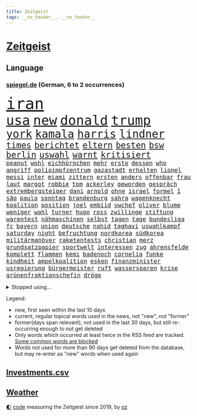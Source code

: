 ```yaml
---
title: Zeitgeist
tags: __no_header__, __no_footer__
---
```


# [Zeitgeist](https://oliz.io/zeitgeist/)

## Language

<h3><a href="https://www.spiegel.de" target="_blank">spiegel.de</a> (German, 6 to 2 occurrences)</h3>
<p style="font-family:monospace">
<span style="font-size:32pt"><a href="news_links.html#iran" class="current">iran</a></span>
<br>
<span style="font-size:27pt"><a href="news_links.html#usa" class="current">usa</a></span>
<span style="font-size:27pt"><a href="news_links.html#new" class="current">new</a></span>
<span style="font-size:27pt"><a href="news_links.html#donald" class="current">donald</a></span>
<span style="font-size:27pt"><a href="news_links.html#trump" class="current">trump</a></span>
<br>
<span style="font-size:22pt"><a href="news_links.html#york" class="current">york</a></span>
<span style="font-size:22pt"><a href="news_links.html#kamala" class="current">kamala</a></span>
<span style="font-size:22pt"><a href="news_links.html#harris" class="current">harris</a></span>
<span style="font-size:22pt"><a href="news_links.html#lindner" class="current">lindner</a></span>
<br>
<span style="font-size:17pt"><a href="news_links.html#times" class="current">times</a></span>
<span style="font-size:17pt"><a href="news_links.html#berichtet" class="current">berichtet</a></span>
<span style="font-size:17pt"><a href="news_links.html#eltern" class="current">eltern</a></span>
<span style="font-size:17pt"><a href="news_links.html#besten" class="current">besten</a></span>
<span style="font-size:17pt"><a href="news_links.html#bsw" class="current">bsw</a></span>
<span style="font-size:17pt"><a href="news_links.html#berlin" class="current">berlin</a></span>
<span style="font-size:17pt"><a href="news_links.html#uswahl" class="current">uswahl</a></span>
<span style="font-size:17pt"><a href="news_links.html#warnt" class="current">warnt</a></span>
<span style="font-size:17pt"><a href="news_links.html#kritisiert" class="current">kritisiert</a></span>
<br>
<span style="font-size:12pt"><a href="news_links.html#peanut" class="new">peanut</a></span>
<span style="font-size:12pt"><a href="news_links.html#wohl" class="current">wohl</a></span>
<span style="font-size:12pt"><a href="news_links.html#eichhörnchen" class="current">eichhörnchen</a></span>
<span style="font-size:12pt"><a href="news_links.html#mehr" class="current">mehr</a></span>
<span style="font-size:12pt"><a href="news_links.html#erste" class="current">erste</a></span>
<span style="font-size:12pt"><a href="news_links.html#dessen" class="current">dessen</a></span>
<span style="font-size:12pt"><a href="news_links.html#who" class="current">who</a></span>
<span style="font-size:12pt"><a href="news_links.html#angriff" class="current">angriff</a></span>
<span style="font-size:12pt"><a href="news_links.html#polioimpfzentrum" class="new">polioimpfzentrum</a></span>
<span style="font-size:12pt"><a href="news_links.html#gazastadt" class="current">gazastadt</a></span>
<span style="font-size:12pt"><a href="news_links.html#erhalten" class="current">erhalten</a></span>
<span style="font-size:12pt"><a href="news_links.html#lionel" class="current">lionel</a></span>
<span style="font-size:12pt"><a href="news_links.html#messi" class="current">messi</a></span>
<span style="font-size:12pt"><a href="news_links.html#inter" class="current">inter</a></span>
<span style="font-size:12pt"><a href="news_links.html#miami" class="current">miami</a></span>
<span style="font-size:12pt"><a href="news_links.html#zittern" class="current">zittern</a></span>
<span style="font-size:12pt"><a href="news_links.html#ersten" class="current">ersten</a></span>
<span style="font-size:12pt"><a href="news_links.html#anders" class="current">anders</a></span>
<span style="font-size:12pt"><a href="news_links.html#offenbar" class="current">offenbar</a></span>
<span style="font-size:12pt"><a href="news_links.html#frau" class="current">frau</a></span>
<span style="font-size:12pt"><a href="news_links.html#laut" class="current">laut</a></span>
<span style="font-size:12pt"><a href="news_links.html#margot" class="current">margot</a></span>
<span style="font-size:12pt"><a href="news_links.html#robbie" class="current">robbie</a></span>
<span style="font-size:12pt"><a href="news_links.html#tom" class="current">tom</a></span>
<span style="font-size:12pt"><a href="news_links.html#ackerley" class="new">ackerley</a></span>
<span style="font-size:12pt"><a href="news_links.html#geworden" class="current">geworden</a></span>
<span style="font-size:12pt"><a href="news_links.html#gespräch" class="current">gespräch</a></span>
<span style="font-size:12pt"><a href="news_links.html#extrembergsteiger" class="new">extrembergsteiger</a></span>
<span style="font-size:12pt"><a href="news_links.html#dani" class="new">dani</a></span>
<span style="font-size:12pt"><a href="news_links.html#arnold" class="current">arnold</a></span>
<span style="font-size:12pt"><a href="news_links.html#ohne" class="current">ohne</a></span>
<span style="font-size:12pt"><a href="news_links.html#israel" class="current">israel</a></span>
<span style="font-size:12pt"><a href="news_links.html#formel" class="current">formel</a></span>
<span style="font-size:12pt"><a href="news_links.html#1" class="current">1</a></span>
<span style="font-size:12pt"><a href="news_links.html#são" class="current">são</a></span>
<span style="font-size:12pt"><a href="news_links.html#paulo" class="new">paulo</a></span>
<span style="font-size:12pt"><a href="news_links.html#sonntag" class="current">sonntag</a></span>
<span style="font-size:12pt"><a href="news_links.html#brandenburg" class="current">brandenburg</a></span>
<span style="font-size:12pt"><a href="news_links.html#sahra" class="current">sahra</a></span>
<span style="font-size:12pt"><a href="news_links.html#wagenknecht" class="current">wagenknecht</a></span>
<span style="font-size:12pt"><a href="news_links.html#koalition" class="current">koalition</a></span>
<span style="font-size:12pt"><a href="news_links.html#position" class="current">position</a></span>
<span style="font-size:12pt"><a href="news_links.html#joel" class="current">joel</a></span>
<span style="font-size:12pt"><a href="news_links.html#embiid" class="new">embiid</a></span>
<span style="font-size:12pt"><a href="news_links.html#vwchef" class="current">vwchef</a></span>
<span style="font-size:12pt"><a href="news_links.html#oliver" class="current">oliver</a></span>
<span style="font-size:12pt"><a href="news_links.html#blume" class="current">blume</a></span>
<span style="font-size:12pt"><a href="news_links.html#weniger" class="current">weniger</a></span>
<span style="font-size:12pt"><a href="news_links.html#wahl" class="current">wahl</a></span>
<span style="font-size:12pt"><a href="news_links.html#turner" class="current">turner</a></span>
<span style="font-size:12pt"><a href="news_links.html#hugo" class="current">hugo</a></span>
<span style="font-size:12pt"><a href="news_links.html#ross" class="current">ross</a></span>
<span style="font-size:12pt"><a href="news_links.html#zwillinge" class="current">zwillinge</a></span>
<span style="font-size:12pt"><a href="news_links.html#stiftung" class="current">stiftung</a></span>
<span style="font-size:12pt"><a href="news_links.html#warentest" class="current">warentest</a></span>
<span style="font-size:12pt"><a href="news_links.html#nähmaschinen" class="new">nähmaschinen</a></span>
<span style="font-size:12pt"><a href="news_links.html#selbst" class="current">selbst</a></span>
<span style="font-size:12pt"><a href="news_links.html#tagen" class="current">tagen</a></span>
<span style="font-size:12pt"><a href="news_links.html#tage" class="current">tage</a></span>
<span style="font-size:12pt"><a href="news_links.html#bundesliga" class="current">bundesliga</a></span>
<span style="font-size:12pt"><a href="news_links.html#fc" class="current">fc</a></span>
<span style="font-size:12pt"><a href="news_links.html#bayern" class="current">bayern</a></span>
<span style="font-size:12pt"><a href="news_links.html#union" class="current">union</a></span>
<span style="font-size:12pt"><a href="news_links.html#deutsche" class="current">deutsche</a></span>
<span style="font-size:12pt"><a href="news_links.html#nahid" class="new">nahid</a></span>
<span style="font-size:12pt"><a href="news_links.html#taghavi" class="new">taghavi</a></span>
<span style="font-size:12pt"><a href="news_links.html#uswahlkampf" class="current">uswahlkampf</a></span>
<span style="font-size:12pt"><a href="news_links.html#saturday" class="current">saturday</a></span>
<span style="font-size:12pt"><a href="news_links.html#night" class="current">night</a></span>
<span style="font-size:12pt"><a href="news_links.html#befruchtung" class="current">befruchtung</a></span>
<span style="font-size:12pt"><a href="news_links.html#nordkorea" class="current">nordkorea</a></span>
<span style="font-size:12pt"><a href="news_links.html#südkorea" class="current">südkorea</a></span>
<span style="font-size:12pt"><a href="news_links.html#militärmanöver" class="current">militärmanöver</a></span>
<span style="font-size:12pt"><a href="news_links.html#raketentests" class="new">raketentests</a></span>
<span style="font-size:12pt"><a href="news_links.html#christian" class="current">christian</a></span>
<span style="font-size:12pt"><a href="news_links.html#merz" class="current">merz</a></span>
<span style="font-size:12pt"><a href="news_links.html#grundsatzpapier" class="new">grundsatzpapier</a></span>
<span style="font-size:12pt"><a href="news_links.html#sportwelt" class="current">sportwelt</a></span>
<span style="font-size:12pt"><a href="news_links.html#interessen" class="current">interessen</a></span>
<span style="font-size:12pt"><a href="news_links.html#zug" class="current">zug</a></span>
<span style="font-size:12pt"><a href="news_links.html#ahrensfelde" class="new">ahrensfelde</a></span>
<span style="font-size:12pt"><a href="news_links.html#komplett" class="current">komplett</a></span>
<span style="font-size:12pt"><a href="news_links.html#flammen" class="current">flammen</a></span>
<span style="font-size:12pt"><a href="news_links.html#kemi" class="new">kemi</a></span>
<span style="font-size:12pt"><a href="news_links.html#badenoch" class="new">badenoch</a></span>
<span style="font-size:12pt"><a href="news_links.html#cornelia" class="new">cornelia</a></span>
<span style="font-size:12pt"><a href="news_links.html#funke" class="new">funke</a></span>
<span style="font-size:12pt"><a href="news_links.html#kindheit" class="current">kindheit</a></span>
<span style="font-size:12pt"><a href="news_links.html#ampelkoalition" class="current">ampelkoalition</a></span>
<span style="font-size:12pt"><a href="news_links.html#esken" class="current">esken</a></span>
<span style="font-size:12pt"><a href="news_links.html#finanzminister" class="current">finanzminister</a></span>
<span style="font-size:12pt"><a href="news_links.html#usregierung" class="current">usregierung</a></span>
<span style="font-size:12pt"><a href="news_links.html#bürgermeister" class="current">bürgermeister</a></span>
<span style="font-size:12pt"><a href="news_links.html#ruft" class="current">ruft</a></span>
<span style="font-size:12pt"><a href="news_links.html#wassersparen" class="new">wassersparen</a></span>
<span style="font-size:12pt"><a href="news_links.html#krise" class="current">krise</a></span>
<span style="font-size:12pt"><a href="news_links.html#grünenfraktionschefin" class="new">grünenfraktionschefin</a></span>
<span style="font-size:12pt"><a href="news_links.html#dröge" class="new">dröge</a></span>
</p>
<details>
<summary>Stopped using...</summary>
<p class="former" style="font-size:12pt">
tobt(1474) also(1473) alternativen(1473) prüfung(1473) taten(1473) weitgehend(1473) and(1472) aufgerufen(1472) erneute(1472) flüge(1472) coronakrise(1471) steigende(1471) großteil(1470) kohle(1470) private(1470) rheinlandpfalz(1470) mailand(1469) strand(1469) tiefe(1469) erzielt(1468) fahrt(1468) höher(1468) lehrer(1468) rand(1468) unmut(1468) wirkte(1468) beschädigt(1467) golf(1467) hintergrund(1467) rufen(1467) schien(1467) arsenal(1466) bauen(1466) eingereicht(1466) gerettet(1466) gesamte(1466) äußerungen(1466) 33(1465) diskussion(1465) dritte(1465) elfmeter(1465) gegangen(1465) livestream(1465) maßnahme(1465) reduziert(1465) runde(1465) still(1465) 2021(1464) atmosphäre(1464) außer(1464) bsc(1464) hertha(1464) 32(1463) gegenteil(1463) lebte(1463) premiere(1463) beginnen(1462) bezahlt(1462) einzug(1462) endete(1462) hölle(1462) illegalen(1462) kreis(1462) verlierer(1462) san(1461) tausenden(1461) torhüter(1461) verkaufen(1461) 50000(1460) baby(1460) trennung(1460) dezember(1459) länge(1459) längere(1459) treten(1459) belgien(1458) demokratische(1458) distanz(1458) sports(1458) triumph(1458) auftrag(1457) großbritanniens(1457) see(1457) sinnvoll(1457) störung(1457) aufgehoben(1456) bestimmten(1455) half(1455) enge(1454) langfristig(1454) mieten(1454) norwegen(1454) vorgaben(1454) gestürzt(1453) mitteln(1453) tiefen(1453) hielten(1452) olympische(1452) wende(1452) spüren(1449) umgeht(1448) letztes(1447) gelingen(1444) rettung(1444) wem(1444) favorit(1443) konsum(1443) münster(1443) züge(1443) hängen(1438) stürzen(1437) informiert(1436) wachsen(1436) zeigten(1436) profis(1434) einkommen(1432) zdf(1417) flug(1416) herausforderungen(1416) lehrkräfte(1415) gebieten(1410) schadensersatz(1406) hitler(1401) wetterdienst(1379) niederländer(1367) strecken(1304) übrig(1286) werte(1269) finanziert(1266) zerstörte(1213) kilogramm(1194) verurteilung(1184) kameras(1158) jahrzehnt(1157) 20000(1156) realität(1148) king(1144) hoffenheim(1142) gehälter(1135) gesetzentwurf(1124) schulden(1111) ruhestand(1105) hendrik(1091) ampelparteien(1084) kiews(1056) entsteht(1053) einziger(1043) hinzu(1010) ring(1007) geschenk(998) flughäfen(982) versagen(972) terror(961) gelöst(956) unmittelbar(951) messerattacke(932) spart(928) königsklasse(925) überlebenden(925) erlauben(917) großmutter(912) unterlag(893) weltverband(885) suchte(882) sinne(877) galten(862) spitzt(845) großaufgebot(833) stören(832) wissenschaft(830) zuhause(823) aufmerksam(797) eingreifen(777) entstehen(771) feierten(769) auseinander(768) vaters(759) fliegt(754) angreifen(753) sauber(747) überraschenden(739) aktivist(734) pakete(733) carter(731) herrschen(731) mitarbeitern(715) uskonzern(710) staates(703) jüdische(696) singt(696) böhmermann(695) deutschlandticket(684) abwehr(680) auflaufen(680) familiennewsletter(680) muster(679) hinnehmen(676) asylbewerber(670) größeren(667) traut(667) dritter(666) day(658) aggressiv(657) kongo(656) zehnte(652) geldgeber(640) initiative(640) 51(609) uefa(608) statistischen(586) fließen(584) geschehen(582) handelte(582) betreiben(578) gesprächen(578) betrunkener(567) radsport(566) errichten(565) arten(563) fußballverband(557) drama(556) italiener(553) gemälde(552) getrieben(541) usamerikanische(540) erstem(534) schief(526) seltsame(522) landtagswahlen(521) umstieg(515) mohammed(507) watch(506) einbestellt(505) popp(504) website(502) bekennt(499) wuchs(495) errichtet(489) selben(480) weisen(476) eauto(461) mutmaßliches(460) stockt(459) palästinensische(457) durchschnitt(453) football(451) wmtitel(450) häfen(449) juristin(444) immobilienmarkt(443) netanyahus(441) torwart(441) wegovy(441) gedreht(433) anlage(431) prägen(429) anzeige(426) knie(422) alaska(421) verfolgung(419) 42(418) bein(418) rekonstruktion(418) american(417) leinwand(417) wohnviertel(416) umgehend(414) roter(413) 24jährige(412) schwachen(411) gewechselt(410) heutigen(410) vorzugehen(409) harald(408) weitet(404) besserung(401) update(397) 76(396) isst(392) abgeschossen(389) ständige(387) entertainment(386) emily(385) horst(385) verfolgte(385) zusammengestoßen(381) einander(380) bahnsteig(378) vierjährige(378) bulls(376) asylverfahren(370) wiedervereinigung(366) handball(365) betonte(363) terrororganisation(362) angeschlagen(359) emotionaler(358) 1990(357) flugverkehr(355) nouripour(354) omid(354) demonstration(353) wagt(352) mentale(350) schlaf(348) dokument(347) finanzministerium(345) spdpolitikerin(345) hasst(343) empfehlungen(341) südchinesisches(337) kanzlerkandidat(335) habecks(331) vollständige(331) junis(319) golden(317) taugt(316) oscarpreisträgerin(313) indischen(312) regionalbahn(312) südosten(307) umstrittenes(306) hits(304) unwahrscheinlich(304) trauen(303) billie(302) ostdeutsche(302) bahnen(301) entzogen(301) aktivistinnen(299) catherine(299) inspirieren(299) to(298) grande(297) übernommen(295) frühzeitig(294) bunker(290) on(286) ordentlich(285) taipeh(284) donbass(282) schritten(276) can(273) zählte(273) sony(271) boykottiert(270) 2006(268) gepäck(268) haag(268) single(268) anwesend(266) machtwort(266) girls(264) nachholbedarf(264) ausgang(262) anmelden(261) behindert(259) gefühle(258) allgegenwärtig(256) leonardo(256) stellvertreter(255) präsidentschaftskandidat(250) fahndet(248) australier(247) herausforderer(247) mauer(243) klettern(242) afdmann(241) glimpflich(239) realistische(237) regionalzug(237) pferde(235) cyrus(233) miley(233) north(233) maximilian(232) sitze(232) versetzt(232) spitzen(231) bildschirm(230) sechste(230) datenschützer(229) mitspieler(229) potter(229) stewart(229) 1982(227) erhältlich(227) sabine(227) rheinmetall(226) bestellen(225) dominiert(224) restaurant(224) usvizepräsidentin(224) operationen(222) berühmtes(220) scheidung(220) durchhalten(219) beworfen(214) unschuld(214) tvduell(213) flugabwehrsysteme(212) taxis(212) douglas(211) halbzeit(211) pogačar(211) tadej(211) kriegsführung(210) geringer(209) laufende(209) schmerzensgeld(209) bundesstaaten(208) ersatz(207) kümmerte(206) matchwinner(206) vorsitzender(206) afdabgeordneter(204) ausbremsen(204) leo(204) dominierte(203) hetzt(203) lieder(202) royals(201) messen(199) titanic(199) arbeitszeiten(198) augenhöhe(198) faktencheck(198) elektrische(196) gartenkolumne(196) prahlt(196) therapie(196) wurm(196) objekt(195) bombardierte(194) bedrohen(193) drosten(193) rüstungskonzern(193) denkbar(192) ioc(192) bürgerkrieg(191) 44(189) blue(188) fahrrad(188) heimatland(188) vorfahren(188) gesteht(187) netzwerke(187) prägt(187) leidenschaft(186) instanz(184) set(182) hunderttausenden(181) neugebauer(181) angelegte(180) diplomatischen(180) dolly(180) parton(180) sticht(180) zelte(179) boston(178) gucken(178) spioniert(178) bruno(177) hisbollahkommandeur(177) bruch(174) chrupalla(173) krah(173) nachspiel(173) tino(173) verlaufen(173) vorstellung(173) nehammer(172) caitlin(171) gekippt(171) orthodoxe(171) parteispitze(171) steinzeit(171) strafstoß(171) weltgrößten(171) chinese(170) polarisierung(170) laufender(169) övp(169) abgeschaltet(168) angeschlagenen(168) eurozone(167) jubelten(167) begrenzten(166) coppola(166) normalität(166) protokoll(166) schlägen(166) systematisch(166) capri(165) klug(165) flut(164) kürzer(164) beantworten(163) dänische(163) indiana(163) wahlrecht(163) revanchiert(162) amtsgericht(160) be(160) 21jährige(159) anreise(159) blutigen(159) enkel(159) anlegen(158) kadyrow(158) ramsan(158) 46(157) hervorgebracht(157) problematisch(157) raumschiff(157) schwerwiegende(156) brötchen(155) europäisches(155) unbekanntes(155) südamerika(154) taktik(154) ultrarechte(154) weltberühmte(154) geist(152) vergnügen(151) france(150) propalästinensischer(150) überschwemmte(150) besitzt(149) blunt(149) rindern(149) juan(148) mitstreiter(148) psychischer(148) schuldspruch(148) schulhof(147) vorgeschichte(147) jeweils(145) stehe(145) ausweiten(144) azubis(144) entwirft(144) kfrage(144) aufgeheizt(143) exmanager(142) pochen(142) grünenvorsitzende(139) streitthema(139) wahlplakat(139) besucherin(138) tante(137) texaner(137) 23jähriger(136) ältesten(136) mali(134) suchten(134) spreche(133) zeugin(132) ceos(131) motivierte(131) verwüstet(131) pausiert(130) are(129) athlet(129) brown(129) gegenwind(129) heimgesucht(128) jacques(128) schenker(128) milliardenschäden(127) durchschnittlich(126) ägyptischen(126) /(125) datenanalyse(125) h5n1(125) back(124) hakenkreuz(124) rückblick(123) undenkbar(123) 650(122) parteizentrale(121) stationen(121) hagelte(120) mitgerissen(120) mitleid(120) lösungen(119) überschwemmung(119) auswärtsspiel(118) coco(118) dingen(118) schulweg(118) steigender(118) falschem(117) üblichen(117) badischen(116) grüner(116) knieverletzung(115) mob(115) tiefpunkt(115) ursprünglich(115) fachkräften(114) performance(114) situationen(114) unterlagen(114) städtetrip(113) wärmewende(113) einfachere(112) fußballtransfers(112) rechtspopulistische(112) stream(112) verbundenheit(112) beschleunigt(111) nachtzug(111) versichert(111) windböe(111) zaun(111) bundesamts(110) löscht(110) sang(110) weltraum(110) ariana(109) d(108) saubere(108) gerichtet(106) hollywoodstars(106) look(106) praktisch(106) zehnkämpfer(106) quadrat(105) lebten(104) verfassungswidrig(104) dicaprio(103) fasst(103) funktionen(103) gegenzug(103) hisbollahmiliz(103) matthäus(103) vordergrund(103) winslet(103) direktmandat(102) fieber(102) galaxie(102) medikament(102) tagsüber(102) attestiert(101) fördergeldaffäre(101) gefürchtet(101) kirmes(101) oberfläche(101) fitnessstudio(100) internetstar(100) just(100) wahrscheinlicher(100) blutige(99) alkoholfahrt(98) hochwasserkatastrophe(98) küren(98) sechser(98) treffe(98) gelaunt(97) stünden(97) wanderung(97) erkrankungen(96) exnationalspieler(96) angehalten(95) dates(95) eingebüßt(95) reste(95) ungewöhnliches(95) viereinhalb(95) erwischt(94) turnen(94) üppigen(94) chronologie(93) erledigt(93) massen(93) out(93) reisenden(93) behauptungen(92) dänen(92) gesundes(92) kohlekraftwerk(92) zweijähriger(92) atlantik(91) datenschützern(91) gauland(91) gewütet(91) katzen(91) niedrigere(90) akt(89) außenposten(89) bertelsmann(89) fiasko(89) geheuer(89) großauftrag(89) niedrigsten(89) relevanz(89) steuert(89) zusammenhängen(89) 49jährige(87) außenpolitiker(87) bahnübergang(87) entsprechenden(87) verbrennern(87) verräter(87) zwölfjährige(87) america(86) emviertelfinale(86) parteivorstand(86) abnehmspritzen(85) handgelenk(85) höchstleistungen(85) spurlos(85) ungleichen(85) alltagsrassismus(84) einholen(84) führungswechsel(84) legitim(84) schnitzel(84) kühen(83) vogelgrippevirus(83) vorüber(83) deckeln(82) ermordete(82) gleichgültigkeit(82) sportgerichtshof(82) usküste(82) fanliebling(81) tätig(81) unbeschrankten(81) abgenommen(80) brigitte(80) elkw(80) moreno(80) schmuggeln(80) verglich(80) aussichtslos(79) durststrecke(79) gastronomen(79) gemäßigt(79) sortiert(79) tvbilder(79) werksleiter(79) archäologin(78) bandkollege(78) halbzeitshow(78) interpretiert(78) kanzlerkandidatin(78) kochinstitut(78) 140(77) 340(77) covorsitzenden(77) gesprächs(77) sextherapeutin(77) sprachrohr(77) westheimer(77) cucurella(76) einstigen(76) fußballfolklore(76) marc(76) berufsalltag(75) enttarnen(75) pflegen(75) rechnungshofs(75) vorfahr(75) body(74) tatmotiv(74) vorstellt(74) beschützt(73) ideologische(73) junior(73) neuköllns(73) pakistans(73) schau(73) schuldfrage(73) verfassungsgerichtshof(73) beispiellos(72) emailadresse(72) heldin(72) jahresgehalt(72) namhafte(72) perücke(72) scharfzüngige(72) spendengelder(72) trübt(72) reformierte(71) toskana(71) zuneigung(71) zwiespalt(71) bundesgericht(70) erleiden(70) geschwächt(70) racing(70) debütalbum(69) reinhold(69) steuerbetrug(69) uspräsidentin(69) annulliert(68) bodyshaming(68) eigenschaften(68) gepflogenheiten(68) präsidentschaftskandidatin(68) rechner(68) träumte(68) usautor(68) vorstände(68) woken(68) abfuhr(67) akzente(67) austragungsort(67) brandanschläge(67) kindergruppe(67) kontrahenten(67) parkinsonerkrankung(67) schwinden(67) status(67) ächzt(67) aktionäre(66) gelohnt(66) marianne(66) monatelangen(66) olympiasieg(66) propagandamedien(66) sensoren(66) wettkämpfe(66) aids(65) computerbrille(65) eskalationsstufe(65) rechtsextremes(65) besteigen(64) präsidentschaftswahlkampf(64) spdmitglieder(64) spiegeldatenanalyse(64) uspolitik(64) vollzieht(64) entfachen(63) gemeldete(63) hisbollahziele(63) klischees(63) lautet(63) neffe(63) wegweisende(63) frontmann(62) gegenschlägen(62) seattle(62) slogan(62) abstürzen(61) charts(61) gelber(61) ifoindex(61) kinofilm(61) kulturhistorische(61) läden(61) wahlbetrug(61) it(60) militärpräsenz(60) palästinensischer(60) querdenker(60) sexistisch(60) trümmerfeld(60) umgebauten(60) weltrekorde(60) anführers(59) bach(59) beschmieren(59) dhl(59) halbzeitpause(59) hussein(59) versenkt(59) 2008(58) ermöglicht(58) israelirankonflikt(58) kz(58) palliativpflege(58) schwarzenegger(58) taiwanstraße(58) außereheliche(57) szenario(57) vizepräsidentschaftskandidaten(57) wurf(57) zeitungsbericht(57) bränden(56) hergestellt(56) uboot(56) außerirdische(55) charisma(55) connecticut(55) dreikampf(55) geübt(55) hisbollahführer(55) nüsse(55) unangenehmen(55) begibt(54) borg(54) norddeutschen(54) ozempic(54) abbau(53) asteroiden(53) bilderbücher(53) gange(53) kokainfunde(53) risse(53) satiriker(53) strafverfolgung(53) zugreifen(53) bäder(52) cbs(52) eindeutige(52) erstattet(52) fußballweltverband(52) gewaltwelle(52) schiitische(52) signale(52) drohten(51) fassade(51) fifapräsident(51) gianni(51) infantino(51) probezeit(51) ramelow(51) tatortstar(51) uspräsidentschaftswahlkampf(51) werbespot(51) zugespielt(51) bekanntgegeben(50) geruchssinn(50) graffiti(50) profiteure(50) romantik(50) cdufraktion(49) fernsteuern(49) from(49) institutionen(49) notenbank(49) scheidenden(49) 89(48) ausgibt(48) betriebsratsvorsitzende(48) eumitgliedstaaten(48) komitees(48) rate(48) rose(48) daniela(47) finanzwelt(47) globaler(47) rauchwolken(47) rückführungen(47) scarboroughriff(47) schwankungen(47) wohngeld(47) ziviler(47) 47000(46) abschuss(46) schmeißen(46) selbstbewussten(46) tvrechte(46) vertriebenen(46) anschlags(45) basketballs(45) coronapolitik(45) finanzexperten(45) ngos(45) expartner(44) gewisse(44) kraftwerk(44) künstlichen(44) multiple(44) rechtsradikaler(44) ungewissen(44) verunstaltet(44) zwischenbilanz(44) bundestagswahlkampf(43) medikamenten(43) softwareupdate(43) abo(42) apfelbaum(42) aufgewertet(42) notstand(42) spieltag(42) 30000(41) fahrerinnen(41) himmelskörpers(41) nbalegende(41) ubahn(41) weltberühmten(41) überwachen(41) anhaltend(40) berry(40) katastrophen(40) krankenkasse(40) landwirtschaftsminister(40) palermo(40) spdministerpräsident(40) trieb(40) evg(39) geht’s(39) zurücknehmen(39) buchenwald(38) doping(38) jannik(38) sinner(38) tempolimit(38) ulreich(38) agrarminister(37) befahren(37) dopingsperre(37) ersann(37) gratulieren(37) hinschaut(37) lenkt(37) mitarbeiterinnen(37) nelly(37) stammtischparolen(37) vušković(37) fpöchef(36) pferderennen(36) celle(35) egoshow(35) quadrats(35) bisweilen(34) kollabiert(34) trost(34) ukrainenews(34) with(34) befugnisse(33) begleichen(33) bespielt(33) finder(33) leitzins(33) megalopolis(33) missgeschick(33) solinger(33) abgeschnitten(32) carearbeit(32) cas(32) gunst(32) krankenhäusern(32) militäreinsatz(32) möbel(32) sox(32) vorstands(32) floh(31) macklemore(31) mönchengladbach(31) überwacht(31) auslandsreise(30) beerdigung(30) garagentor(30) jugendtrainer(30) schwachstelle(30) storm(30) vorstellbar(30) werksschließungen(30) beschädigter(29) elversberg(29) koalieren(29) logisch(29) nasser(29) uss(29) wiederholung(29) zweistellig(29) andrzej(28) brandattacke(28) duda(28) ehrenamt(28) erotische(28) essverhalten(28) goldmedaillen(28) kontern(28) alleine(27) brantner(27) commerzbank(27) fremde(27) geliebten(27) manchem(27) parlamentarische(27) priester(27) radius(27) wesentlich(27) euagrarpolitik(26) hanau(26) infiziert(26) konzertkarten(26) xsperre(26) zielt(26) anton(25) asyldebatte(25) ausschalten(25) border(25) fatman(25) gießkanne(25) hofreiter(25) karina(25) schwerverletzten(25) scoop(25) übergibt(25) anwendungen(24) barnier(24) dauerten(24) geboten(24) horrenden(24) mobiltelefon(24) pc(24) philippinische(24) tauchten(24) überstand(24) abschiebeflüge(23) akzeptiert(23) autoherstellers(23) cavallo(23) cern(23) ea(23) freundlich(23) laurent(23) picasso(23) tatorts(23) vwbetriebsratschefin(23) übergossen(23) aston(22) coronazeit(22) hinkt(22) klimawandelleugner(22) pelztiere(22) starlink(22) strukturen(22) ökologische(22) ansatz(21) carolabrücke(21) ehre(21) isaac(21) pädagogische(21) richters(21) vorbeifahren(21) brennbarer(20) brüdern(20) dsv(20) geringe(20) how(20) räumte(20) schaltete(20) schleuserbande(20) sensationelle(20) stürze(20) erholung(19) fußballwm(19) genitalverstümmelung(19) investment(19) janis(19) joplin(19) kriselt(19) radiosender(19) reale(19) vergewaltigen(19) verhaftungen(19) afderfolge(18) briefwahl(18) direktorin(18) offenheit(18) silke(18) behinderten(17) feuergefahr(17) kommandeure(17) zerbröselt(17) 41jähriger(16) abzuwehren(16) befrieden(16) beschleunigte(16) chipfabriken(16) furtwängler(16) militärgericht(16) rauchfrei(16) sparmaßnahmen(16) unogeneralversammlung(16) wohngebäude(16) testweise(15) unicredit(15) anzulocken(14) dortigen(14) durchquert(14) geliebt(14) videobotschaft(14) wette(14) 43jährige(13) beweismittel(13) chialo(13) denke(13) gerede(13) kritikern(13) osteuropa(13) volksfest(13) volkswagens(13) wählern(13) country(12) ehrgeiz(12) pegelstände(12) plaudert(12) söhne(12) tanzt(12) tauchboot(12) verwandten(12) crumbach(11) detonationen(11) feuerwehreinsatz(11) hisbollahchef(11) kommender(11) pornografie(11) sportdirektor(11) wuppertal(11) zeitgeist(11)
</p>
</details>
<p>Legend:
<ul>
<li><span class="new">new</span>, first seen within the last 10 days</li>
<li><span class="current">current</span>, regular topical words used in the news, not "new", not "former"</li>
<li><span class="former">former(days span relevant)</span>, not used in the last 30 days, but still re-occurring enough to not get deleted</li>
<li>Only words which occurred at least twice in the RSS feed are tracked. <a href="language/filters.py">Some common words are blocked</a></li>
<li>Words not used for more than 90 days get deleted from the database, but may re-enter as "new" words when used again</li>
</ul>
</p>

## [Investments](investments.html)[.csv](investments.csv)

## [Weather](weather.html)

<footer>
<a href="javascript:toggleTheme()" class="nav">🌓</a>
<a href="https://github.com/ooz/zeitgeist">code</a> measuring the Zeitgeist since 2019, by <a href="https://oliz.io">oz</a>
</footer>
